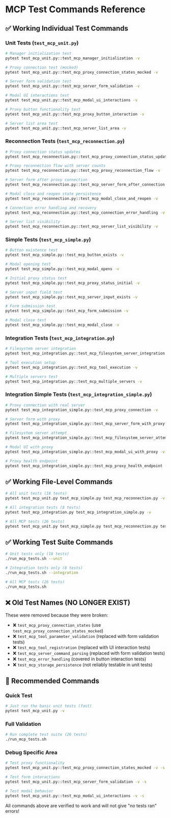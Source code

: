 # MCP Test Commands Reference

## ✅ **Working Individual Test Commands**

### Unit Tests (`test_mcp_unit.py`)
```bash
# Manager initialization test
pytest test_mcp_unit.py::test_mcp_manager_initialization -v

# Proxy connection test (mocked) 
pytest test_mcp_unit.py::test_mcp_proxy_connection_states_mocked -v

# Server form validation test
pytest test_mcp_unit.py::test_mcp_server_form_validation -v

# Modal UI interactions test
pytest test_mcp_unit.py::test_mcp_modal_ui_interactions -v

# Proxy button functionality test
pytest test_mcp_unit.py::test_mcp_proxy_button_interaction -v

# Server list area test
pytest test_mcp_unit.py::test_mcp_server_list_area -v
```

### Reconnection Tests (`test_mcp_reconnection.py`)
```bash
# Proxy connection status updates
pytest test_mcp_reconnection.py::test_mcp_proxy_connection_status_updates -v

# Proxy reconnection flow with server counts
pytest test_mcp_reconnection.py::test_mcp_proxy_reconnection_flow -v

# Server form after proxy connection
pytest test_mcp_reconnection.py::test_mcp_server_form_after_connection -v

# Modal close and reopen state persistence
pytest test_mcp_reconnection.py::test_mcp_modal_close_and_reopen -v

# Connection error handling and recovery
pytest test_mcp_reconnection.py::test_mcp_connection_error_handling -v

# Server list visibility
pytest test_mcp_reconnection.py::test_mcp_server_list_visibility -v
```

### Simple Tests (`test_mcp_simple.py`)
```bash
# Button existence test
pytest test_mcp_simple.py::test_mcp_button_exists -v

# Modal opening test
pytest test_mcp_simple.py::test_mcp_modal_opens -v

# Initial proxy status test
pytest test_mcp_simple.py::test_mcp_proxy_status_initial -v

# Server input field test
pytest test_mcp_simple.py::test_mcp_server_input_exists -v

# Form submission test
pytest test_mcp_simple.py::test_mcp_form_submission -v

# Modal close test
pytest test_mcp_simple.py::test_mcp_modal_close -v
```

### Integration Tests (`test_mcp_integration.py`)
```bash
# Filesystem server integration
pytest test_mcp_integration.py::test_mcp_filesystem_server_integration -v

# Tool execution setup
pytest test_mcp_integration.py::test_mcp_tool_execution -v

# Multiple servers test
pytest test_mcp_integration.py::test_mcp_multiple_servers -v
```

### Integration Simple Tests (`test_mcp_integration_simple.py`)
```bash
# Proxy connection with real server
pytest test_mcp_integration_simple.py::test_mcp_proxy_connection -v

# Server form with proxy
pytest test_mcp_integration_simple.py::test_mcp_server_form_with_proxy -v

# Filesystem server attempt
pytest test_mcp_integration_simple.py::test_mcp_filesystem_server_attempt -v

# Modal UI with proxy
pytest test_mcp_integration_simple.py::test_mcp_modal_ui_with_proxy -v

# Proxy health endpoint
pytest test_mcp_integration_simple.py::test_mcp_proxy_health_endpoint -v
```

## ✅ **Working File-Level Commands**

```bash
# All unit tests (18 tests)
pytest test_mcp_unit.py test_mcp_simple.py test_mcp_reconnection.py -v

# All integration tests (8 tests)  
pytest test_mcp_integration.py test_mcp_integration_simple.py -v

# All MCP tests (26 tests)
pytest test_mcp_unit.py test_mcp_simple.py test_mcp_reconnection.py test_mcp_integration.py test_mcp_integration_simple.py -v
```

## ✅ **Working Test Suite Commands**

```bash
# Unit tests only (18 tests)
./run_mcp_tests.sh --unit

# Integration tests only (8 tests)
./run_mcp_tests.sh --integration

# All MCP tests (26 tests)
./run_mcp_tests.sh
```

## ❌ **Old Test Names (NO LONGER EXIST)**

These were removed because they were broken:
- ❌ `test_mcp_proxy_connection_states` (use `test_mcp_proxy_connection_states_mocked`)
- ❌ `test_mcp_tool_parameter_validation` (replaced with form validation tests)
- ❌ `test_mcp_tool_registration` (replaced with UI interaction tests)
- ❌ `test_mcp_server_command_parsing` (replaced with form validation tests)
- ❌ `test_mcp_error_handling` (covered in button interaction tests)
- ❌ `test_mcp_storage_persistence` (not reliably testable in unit tests)

## 🎯 **Recommended Commands**

### Quick Test
```bash
# Just run the basic unit tests (fast)
pytest test_mcp_unit.py -v
```

### Full Validation  
```bash
# Run complete test suite (26 tests)
./run_mcp_tests.sh
```

### Debug Specific Area
```bash
# Test proxy functionality
pytest test_mcp_unit.py::test_mcp_proxy_connection_states_mocked -v -s

# Test form interactions
pytest test_mcp_unit.py::test_mcp_server_form_validation -v -s

# Test modal behavior
pytest test_mcp_unit.py::test_mcp_modal_ui_interactions -v -s
```

All commands above are verified to work and will not give "no tests ran" errors!